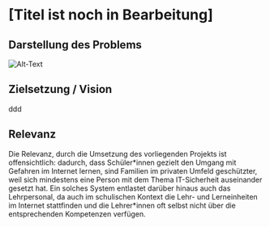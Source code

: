 # [Titel ist noch in Bearbeitung]
## Darstellung des Problems
![Alt-Text](/Pfad/zum/Bild.jpg)

## Zielsetzung / Vision
ddd
## Relevanz
Die Relevanz, durch die Umsetzung des vorliegenden Projekts ist offensichtlich: dadurch, dass Schüler\*innen gezielt den Umgang mit Gefahren im Internet lernen, sind Familien im privaten Umfeld geschützter, weil sich mindestens eine Person mit dem Thema IT-Sicherheit auseinander gesetzt hat. Ein solches System entlastet darüber hinaus auch das Lehrpersonal, da auch im schulischen Kontext die Lehr- und Lerneinheiten im Internet stattfinden und die Lehrer\*innen oft selbst nicht über die entsprechenden Kompetenzen verfügen. 
